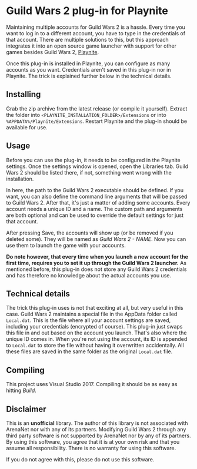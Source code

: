 # Guild Wars 2 plug-in for Playnite

Maintaining multiple accounts for Guild Wars 2 is a hassle.
Every time you want to log in to a different account, you have to type in the credentials of that account.
There are multiple solutions to this, but this approach integrates it into an open source game launcher with support for other games besides Guild Wars 2, [Playnite](https://playnite.link/).

Once this plug-in is installed in Playnite, you can configure as many accounts as you want.
Credentials aren't saved in this plug-in nor in Playnite.
The trick is explained further below in the technical details.

## Installing
Grab the zip archive from the latest release (or compile it yourself).
Extract the folder into `<PLAYNITE_INSTALLATION_FOLDER>/Extensions` or into `%APPDATA%/Playnite/Extensions`.
Restart Playnite and the plug-in should be available for use.

## Usage
Before you can use the plug-in, it needs to be configured in the Playnite settings.
Once the settings window is opened, open the Libraries tab.
Guild Wars 2 should be listed there, if not, something went wrong with the installation.

In here, the path to the Guild Wars 2 executable should be defined.
If you want, you can also define the command line arguments that will be passed to Guild Wars 2.
After that, it's just a matter of adding some accounts.
Every account needs a unique ID and a name.
The custom path and arguments are both optional and can be used to override the default settings for just that account.

After pressing Save, the accounts will show up (or be removed if you deleted some).
They will be named as *Guild Wars 2 - NAME*.
Now you can use them to launch the game with your accounts.

**Do note however, that every time when you launch a new account for the first time, requires you to set it up through the Guild Wars 2 launcher.**
As mentioned before, this plug-in does not store any Guild Wars 2 credentials and has therefore no knowledge about the actual accounts you use.

## Technical details
The trick this plug-in uses is not that exciting at all, but very useful in this case.
Guild Wars 2 maintains a special file in the AppData folder called `Local.dat`.
This is the file where all your account settings are saved, including your credentials (encrypted of course).
This plug-in just swaps this file in and out based on the account you launch.
That's also where the unique ID comes in.
When you're not using the account, its ID is appended to `Local.dat` to store the file without having it overwritten accidentally.
All these files are saved in the same folder as the original `Local.dat` file.

## Compiling
This project uses Visual Studio 2017.
Compiling it should be as easy as hitting *Build*.

## Disclaimer
This is an **unofficial** library.
The author of this library is not associated with ArenaNet nor with any of its partners.
Modifying Guild Wars 2 through any third party software is not supported by ArenaNet nor by any of its partners.
By using this software, you agree that it is at your own risk and that you assume all responsibility.
There is no warranty for using this software.

If you do not agree with this, please do not use this software.
